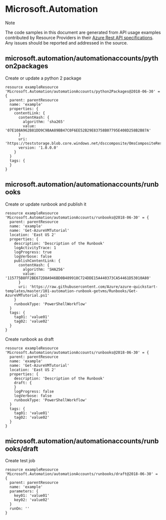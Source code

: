 # Microsoft.Automation
  
> [!NOTE]
> The code samples in this document are generated from API usage examples contributed by Resource Providers in their [Azure Rest API specifications](https://github.com/Azure/azure-rest-api-specs). Any issues should be reported and addressed in the source.


## microsoft.automation/automationaccounts/python2packages

Create or update a python 2 package
```bicep
resource exampleResource 'Microsoft.Automation/automationAccounts/python2Packages@2018-06-30' = {
  parent: parentResource 
  name: 'example'
  properties: {
    contentLink: {
      contentHash: {
        algorithm: 'sha265'
        value: '07E108A962B81DD9C9BAA89BB47C0F6EE52B29E83758B07795E408D258B2B87A'
      }
      uri: 'https://teststorage.blob.core.windows.net/dsccomposite/OmsCompositeResources.zip'
      version: '1.0.0.0'
    }
  }
  tags: {
  }
}
```

## microsoft.automation/automationaccounts/runbooks

Create or update runbook and publish it
```bicep
resource exampleResource 'Microsoft.Automation/automationAccounts/runbooks@2018-06-30' = {
  parent: parentResource 
  name: 'example'
  name: 'Get-AzureVMTutorial'
  location: 'East US 2'
  properties: {
    description: 'Description of the Runbook'
    logActivityTrace: 1
    logProgress: true
    logVerbose: false
    publishContentLink: {
      contentHash: {
        algorithm: 'SHA256'
        value: '115775B8FF2BE672D8A946BD0B489918C724DDE15A440373CA54461D53010A80'
      }
      uri: 'https://raw.githubusercontent.com/Azure/azure-quickstart-templates/master/101-automation-runbook-getvms/Runbooks/Get-AzureVMTutorial.ps1'
    }
    runbookType: 'PowerShellWorkflow'
  }
  tags: {
    tag01: 'value01'
    tag02: 'value02'
  }
}
```

Create runbook as draft
```bicep
resource exampleResource 'Microsoft.Automation/automationAccounts/runbooks@2018-06-30' = {
  parent: parentResource 
  name: 'example'
  name: 'Get-AzureVMTutorial'
  location: 'East US 2'
  properties: {
    description: 'Description of the Runbook'
    draft: {
    }
    logProgress: false
    logVerbose: false
    runbookType: 'PowerShellWorkflow'
  }
  tags: {
    tag01: 'value01'
    tag02: 'value02'
  }
}
```

## microsoft.automation/automationaccounts/runbooks/draft

Create test job
```bicep
resource exampleResource 'Microsoft.Automation/automationAccounts/runbooks/draft@2018-06-30' = {
  parent: parentResource 
  name: 'example'
  parameters: {
    key01: 'value01'
    key02: 'value02'
  }
  runOn: ''
}
```
